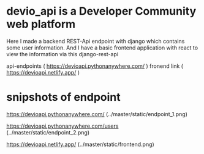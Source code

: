 # devio_api is a Developer Community web platform

Here I made a backend REST-Api endpoint with django which contains some user information.
And I have a basic frontend application with react to view the information via this django-rest-api

api-endpoints ( https://devioapi.pythonanywhere.com/ )
fronend link ( https://devioapi.netlify.app/ )


# snipshots of endpoint

https://devioapi.pythonanywhere.com/
(../master/static/endpoint_1.png)

https://devioapi.pythonanywhere.com/users
(../master/static/endpoint_2.png)

https://devioapi.netlify.app/
(../master/static/frontend.png)
